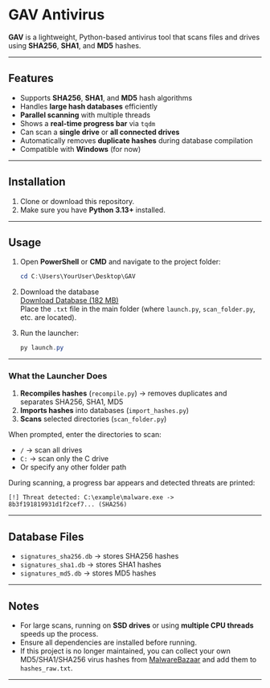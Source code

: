# GAV Antivirus

**GAV** is a lightweight, Python-based antivirus tool that scans files and drives using **SHA256**, **SHA1**, and **MD5** hashes.  

---

## Features

- Supports **SHA256**, **SHA1**, and **MD5** hash algorithms  
- Handles **large hash databases** efficiently  
- **Parallel scanning** with multiple threads  
- Shows a **real-time progress bar** via `tqdm`  
- Can scan a **single drive** or **all connected drives**  
- Automatically removes **duplicate hashes** during database compilation  
- Compatible with **Windows** (for now)

---

## Installation

1. Clone or download this repository.  
2. Make sure you have **Python 3.13+** installed.

---

## Usage

1. Open **PowerShell** or **CMD** and navigate to the project folder:

   ```powershell
   cd C:\Users\YourUser\Desktop\GAV
   ```

2. Download the database  
   [Download Database (182 MB)](https://e.pcloud.link/publink/show?code=XZ5kyUZfLdNkWs9XvJPYfPoKJDnXFvqe1gV)  
   Place the `.txt` file in the main folder (where `launch.py`, `scan_folder.py`, etc. are located).

3. Run the launcher:

   ```powershell
   py launch.py
   ```

---

### What the Launcher Does

1. **Recompiles hashes** (`recompile.py`) → removes duplicates and separates SHA256, SHA1, MD5  
2. **Imports hashes** into databases (`import_hashes.py`)  
3. **Scans** selected directories (`scan_folder.py`)  

When prompted, enter the directories to scan:

- `/` → scan all drives  
- `C:` → scan only the C drive  
- Or specify any other folder path

During scanning, a progress bar appears and detected threats are printed:

```
[!] Threat detected: C:\example\malware.exe -> 8b3f191819931d1f2cef7... (SHA256)
```

---

## Database Files

- `signatures_sha256.db` → stores SHA256 hashes  
- `signatures_sha1.db` → stores SHA1 hashes  
- `signatures_md5.db` → stores MD5 hashes

---

## Notes

- For large scans, running on **SSD drives** or using **multiple CPU threads** speeds up the process.  
- Ensure all dependencies are installed before running.  
- If this project is no longer maintained, you can collect your own MD5/SHA1/SHA256 virus hashes from [MalwareBazaar](https://bazaar.abuse.ch) and add them to `hashes_raw.txt`.

---
